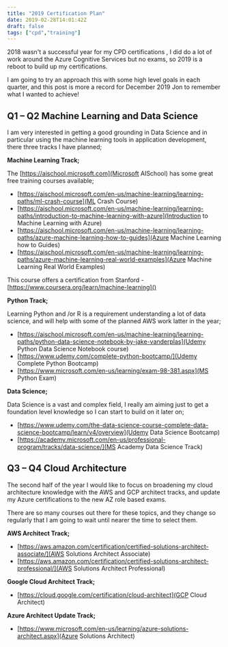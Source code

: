 ```yaml
---
title: "2019 Certification Plan"
date: 2019-02-28T14:01:42Z
draft: false
tags: ["cpd","training"]
---
```


2018 wasn't a successful year for my CPD certifications , I did do a lot of work around the Azure Cognitive Services but no exams, so 2019 is a reboot to build up my certifications.

I am going to try an approach this with some high level goals in each quarter, and this post is more a record for December 2019 Jon to remember what I wanted to achieve!

## Q1 – Q2 Machine Learning and Data Science ##

I am very interested in getting a good grounding in Data Science and in particular using the machine learning tools in application development, there three tracks I have planned;
 
**Machine Learning Track;**
 

The [https://aischool.microsoft.com](Microsoft AISchool) has some great free training courses available;

- [https://aischool.microsoft.com/en-us/machine-learning/learning-paths/ml-crash-course](ML Crash Course)
- [https://aischool.microsoft.com/en-us/machine-learning/learning-paths/introduction-to-machine-learning-with-azure](Introduction to Machine Learning with Azure)
- [https://aischool.microsoft.com/en-us/machine-learning/learning-paths/azure-machine-learning-how-to-guides](Azure Machine Learning how to Guides)
- [https://aischool.microsoft.com/en-us/machine-learning/learning-paths/azure-machine-learning-real-world-examples](Azure Machine Learning Real World Examples)
 
This course offers a certification from Stanford  - [https://www.coursera.org/learn/machine-learning]()
 
 
**Python Track;**

Learning Python and /or R is a requirement understanding a lot of data science, and will help with some of the planned AWS work latter in the year;
 
- [https://aischool.microsoft.com/en-us/machine-learning/learning-paths/python-data-science-notebook-by-jake-vanderplas](Udemy Python Data Science Notebook course)
- [https://www.udemy.com/complete-python-bootcamp/](Udemy Complete Python Bootcamp)
- [https://www.microsoft.com/en-us/learning/exam-98-381.aspx](MS Python Exam)
 
**Data Science;**

Data Science is a vast and complex field, I really am aiming just to get a foundation level knowledge so I can start to build on it later on; 
 
- [https://www.udemy.com/the-data-science-course-complete-data-science-bootcamp/learn/v4/overview](Udemy Data Science Bootcamp)
- [https://academy.microsoft.com/en-us/professional-program/tracks/data-science/](MS Academy Data Science Track)
 
 
## Q3 – Q4 Cloud Architecture ##

The second half of the year I would like to focus on broadening my cloud architecture knowledge with the AWS and GCP architect tracks, and update my Azure certifications to the new AZ role based exams.

There are so many courses out there for these topics, and they change so regularly that I am going to wait until nearer the time to select them.
 
**AWS Architect Track;**
 
- [https://aws.amazon.com/certification/certified-solutions-architect-associate/](AWS Solutions Architect Associate)
- [https://aws.amazon.com/certification/certified-solutions-architect-professional/](AWS Solutions Architect Professional)

 
**Google Cloud Architect Track;**

- [https://cloud.google.com/certification/cloud-architect](GCP Cloud Architect)
 
**Azure Architect Update Track;**

- [https://www.microsoft.com/en-us/learning/azure-solutions-architect.aspx](Azure Solutions Architect)